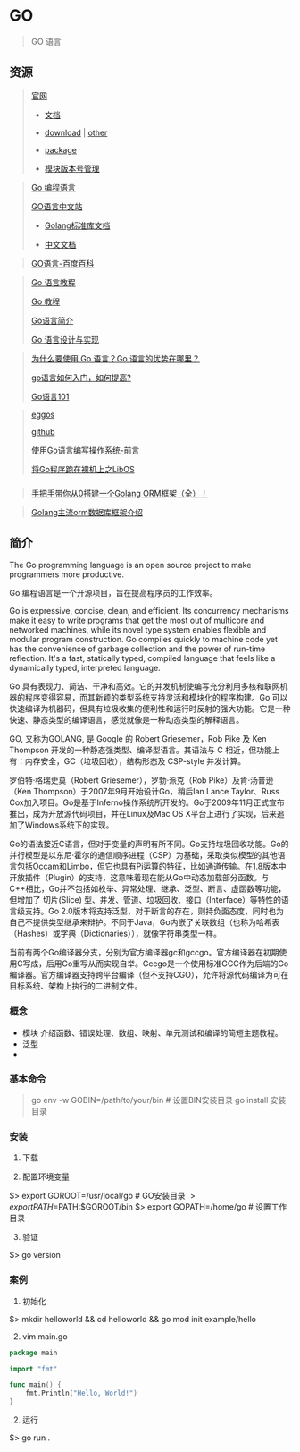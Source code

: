 # GO

> GO 语言

## 资源

> [官网](https://go.dev/)
>
>   - [文档](https://go.dev/doc/)
>
>   - [download](https://go.dev/doc/install) | [other](https://go.dev/dl/)
>
>   - [package](https://pkg.go.dev/search)
>
>   - [模块版本号管理](https://go.dev/doc/modules/version-numbers)


> [Go 编程语言](https://go-zh.org/)
>
>
> [GO语言中文站](https://studygolang.com/)
>
>   - [Golang标准库文档](https://studygolang.com/pkgdoc)
>
>   - [中文文档](http://docscn.studygolang.com/)


> [GO语言-百度百科](https://baike.baidu.com/item/go/953521)

> [Go 语言教程](https://www.runoob.com/go/go-structures.html)
>
> [Go 教程](https://www.w3cschool.cn/go/)
>
> [Go语言简介](http://c.biancheng.net/view/1.html)
>
> [Go 语言设计与实现](https://draveness.me/golang/docs)


> [为什么要使用 Go 语言？Go 语言的优势在哪里？](https://www.zhihu.com/question/21409296)
>
> [go语言如何入门，如何提高?](https://www.zhihu.com/question/35657641)
>
> [Go语言101](https://gfw.go101.org/article/101.html)

> [eggos](https://eggos.icexin.com/)
>
> [github](https://github.com/icexin/eggos)
>
> [使用Go语言编写操作系统-前言](https://zhuanlan.zhihu.com/p/387299116)
>
> [将Go程序跑在裸机上之LibOS](https://zhuanlan.zhihu.com/p/397473228)

### 

> [手把手带你从0搭建一个Golang ORM框架（全）！](https://mp.weixin.qq.com/s?__biz=MzAwMDU1MTE1OQ==&mid=2653558589&idx=1&sn=7baa3f0c2768c836d400db244a44e6e5)

> [Golang主流orm数据库框架介绍](http://www.golang.ren/article/427.html)


## 简介

The Go programming language is an open source project to make programmers more productive.

Go 编程语言是一个开源项目，旨在提高程序员的工作效率。

Go is expressive, concise, clean, and efficient. Its concurrency mechanisms make it easy to write programs that get the most out of multicore and networked machines, while its novel type system enables flexible and modular program construction. Go compiles quickly to machine code yet has the convenience of garbage collection and the power of run-time reflection. It's a fast, statically typed, compiled language that feels like a dynamically typed, interpreted language.

Go 具有表现力、简洁、干净和高效。它的并发机制使编写充分利用多核和联网机器的程序变得容易，而其新颖的类型系统支持灵活和模块化的程序构建。Go 可以快速编译为机器码，但具有垃圾收集的便利性和运行时反射的强大功能。它是一种快速、静态类型的编译语言，感觉就像是一种动态类型的解释语言。

GO, 又称为GOLANG, 是 Google 的 Robert Griesemer，Rob Pike 及 Ken Thompson 开发的一种静态强类型、编译型语言。其语法与 C 相近，但功能上有：内存安全，GC（垃圾回收），结构形态及 CSP-style 并发计算。

罗伯特·格瑞史莫（Robert Griesemer），罗勃·派克（Rob Pike）及肯·汤普逊（Ken Thompson）于2007年9月开始设计Go，稍后Ian Lance Taylor、Russ Cox加入项目。Go是基于Inferno操作系统所开发的。Go于2009年11月正式宣布推出，成为开放源代码项目，并在Linux及Mac OS X平台上进行了实现，后来追加了Windows系统下的实现。


Go的语法接近C语言，但对于变量的声明有所不同。Go支持垃圾回收功能。Go的并行模型是以东尼·霍尔的通信顺序进程（CSP）为基础，采取类似模型的其他语言包括Occam和Limbo，但它也具有Pi运算的特征，比如通道传输。在1.8版本中开放插件（Plugin）的支持，这意味着现在能从Go中动态加载部分函数。与C++相比，Go并不包括如枚举、异常处理、继承、泛型、断言、虚函数等功能，但增加了 切片(Slice) 型、并发、管道、垃圾回收、接口（Interface）等特性的语言级支持。Go 2.0版本将支持泛型，对于断言的存在，则持负面态度，同时也为自己不提供类型继承来辩护。不同于Java，Go内嵌了关联数组（也称为哈希表（Hashes）或字典（Dictionaries）），就像字符串类型一样。

当前有两个Go编译器分支，分别为官方编译器gc和gccgo。官方编译器在初期使用C写成，后用Go重写从而实现自举。Gccgo是一个使用标准GCC作为后端的Go编译器。官方编译器支持跨平台编译（但不支持CGO），允许将源代码编译为可在目标系统、架构上执行的二进制文件。

### 概念

- 模块
介绍函数、错误处理、数组、映射、单元测试和编译的简短主题教程。
- 泛型
- 

### 基本命令

> go env -w GOBIN=/path/to/your/bin  # 设置BIN安装目录 go install 安装目录

### 安装

1. 下载

2. 配置环境变量

$> export GOROOT=/usr/local/go     # GO安装目录
$> export PATH=$PATH:$GOROOT/bin
$> export GOPATH=/home/go          # 设置工作目录

3. 验证

$> go version


### 案例

1. 初始化

$> mkdir helloworld && cd helloworld && go mod init example/hello

2. vim main.go

```go main.go
package main

import "fmt"

func main() {
    fmt.Println("Hello, World!")
}
```

2. 运行

$> go run .

